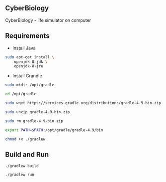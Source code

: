 ## CyberBiology

CyberBiology - life simulator on computer

## Requirements
* Install Java
```bash
sudo apt-get install \
    openjdk-8-jdk \
    openjdk-8-jre
```

* Install Grandle
```bash
sudo mkdir /opt/gradle

cd /opt/gradle

sudo wget https://services.gradle.org/distributions/gradle-4.9-bin.zip

sudo unzip gradle-4.9-bin.zip

sudo rm gradle-4.9-bin.zip

export PATH=$PATH:/opt/gradle/gradle-4.9/bin

chmod +x ./gradlew
```

## Build and Run

```
./gradlew build

./gradlew run
```